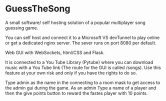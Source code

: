 # GuessTheSong

A small software/ self hosting solution of a popular multiplayer song guessing game.

You can self host and connect it to a Microsoft VS devTunnel to play online or get a dedicated nginx server. The sever runs on port 8080 per default.  

Web GUI with WebSockets, html/CSS and Flask.

It is connected to a You Tube Library (Pytube) where you can download music with a You Tube link (The route for the GUI is called /songs). Use this feature at your own risk and only if you have the rights to do so.

Type admin as the name in the connecting to a room mask to get access to the admin gui during the game. 
As an admin Type a name of a player and then the give points button to reward the fastes player with 10 points. 
 


